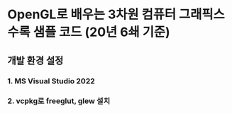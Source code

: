# OpenGL로 배우는 3차원 컴퓨터 그래픽스 수록 샘플 코드 (20년 6쇄 기준)
## 개발 환경 설정
### 1. MS Visual Studio 2022 
### 2. vcpkg로 freeglut, glew 설치
